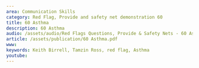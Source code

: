```yaml
---
area: Communication Skills
category: Red Flag, Provide and safety net demonstration 60
title: 60 Asthma
description: 60 Asthma
audio: /assets/audio/Red Flags Questions, Provide & Safety Nets - 60 Asthma - MQ.mp3
article: /assets/publication/60 Asthma.pdf
www: 
keywords: Keith Birrell, Tamzin Ross, red flag, Asthma
youtube: 
--- 
```

